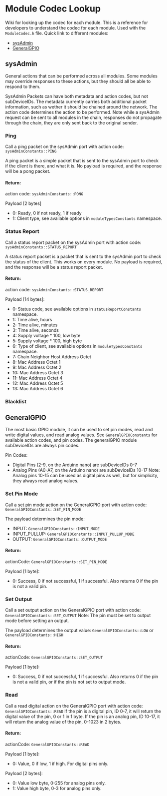 # Module Codec Lookup

Wiki for looking up the codec for each module. This is a reference for developers to understand the codec for each module. Used with the `ModuleCodec.h` file. Quick link to different modules:

- [sysAdmin](#sysAdmin)
- [GeneralGPIO](#GeneralGPIO)

## sysAdmin

General actions that can be performed across all modules. Some modules may override responses to these actions, but they should all be able to respond to them.

SysAdmin Packets can have both metadata and action codes, but not subDeviceIDs. The metadata currently carries both additional packet information, such as wether it should be chained around the network. The action code determines the action to be performed. Note while a sysAdmin request can be sent to all modules in the chain, responses do not propagate through the chain, they are only sent back to the original sender.

### Ping

Call a ping packet on the sysAdmin port with action code: `sysAdminConstants::PING`

A ping packet is a simple packet that is sent to the sysAdmin port to check if the client is there, and what it is.
No payload is required, and the response will be a pong packet.

#### Return:

action code: `sysAdminConstants::PONG`

Payload [2 bytes]

- 0: Ready, 0 if not ready, 1 if ready
- 1: Client type, see available options in `moduleTypesConstants` namespace.

### Status Report

Call a status report packet on the sysAdmin port with action code: `sysAdminConstants::STATUS_REPORT`

A status report packet is a packet that is sent to the sysAdmin port to check the status of the client. This works on every module.
No payload is required, and the response will be a status report packet.

#### Return:

action code: `sysAdminConstants::STATUS_REPORT`

Payload [14 bytes]:

- 0: Status code, see available options in `statusReportConstants` namespace.
- 1: Time alive, hours
- 2: Time alive, minutes
- 3: Time alive, seconds
- 4: Supply voltage \* 100, low byte
- 5: Supply voltage \* 100, high byte
- 6: Type of client, see available options in `moduleTypesConstants` namespace.
- 7: Chain Neighbor Host Address Octet
- 8: Mac Address Octet 1
- 9: Mac Address Octet 2
- 10: Mac Address Octet 3
- 11: Mac Address Octet 4
- 12: Mac Address Octet 5
- 13: Mac Address Octet 6

### Blacklist



## GeneralGPIO

The most basic GPIO module, it can be used to set pin modes, read and write digital values, and read analog values.
See `GeneralGPIOConstants` for available action codes, and pin codes. The generalGPIO module subDeviceIDs are always pin codes.

Pin Codes:

- Digital Pins (2-9, on the Arduino nano) are subDeviceIDs 0-7
- Analog Pins (A0-A7, on the Arduino nano) are subDeviceIDs 10-17 Note: Analog pins 10-15 can be used as digital pins as well, but for simplicity, they always read analog values.

### Set Pin Mode

Call a set pin mode action on the GeneralGPIO port with action code: `GeneralGPIOConstants::SET_PIN_MODE`

The payload determines the pin mode:

- INPUT: `GeneralGPIOConstants::INPUT_MODE`
- INPUT_PULLUP: `GeneralGPIOConstants::INPUT_PULLUP_MODE`
- OUTPUT: `GeneralGPIOConstants::OUTPUT_MODE`

#### Return:

actionCode: `GeneralGPIOConstants::SET_PIN_MODE`

Payload [1 byte]:

- 0: Success, 0 if not successful, 1 if successful. Also returns 0 if the pin is not a valid pin.

### Set Output

Call a set output action on the GeneralGPIO port with action code: `GeneralGPIOConstants::SET_OUTPUT`
Note: The pin must be set to output mode before setting an output.

The payload determines the output value:
`GeneralGPIOConstants::LOW` or `GeneralGPIOConstants::HIGH`

#### Return:

actionCode: `GeneralGPIOConstants::SET_OUTPUT`

Payload [1 byte]:

- 0: Success, 0 if not successful, 1 if successful. Also returns 0 if the pin is not a valid pin, or if the pin is not set to output mode.

### Read

Call a read digital action on the GeneralGPIO port with action code: `GeneralGPIOConstants::READ`
If the pin is a digital pin, ID 0-7, it will return the digital value of the pin, 0 or 1 in 1 byte.
If the pin is an analog pin, ID 10-17, it will return the analog value of the pin, 0-1023 in 2 bytes.

#### Return:

actionCode: `GeneralGPIOConstants::READ`

Payload [1 byte]:

- 0: Value, 0 if low, 1 if high. For digital pins only.

Payload [2 bytes]:

- 0: Value low byte, 0-255 for analog pins only.
- 1: Value high byte, 0-3 for analog pins only.
